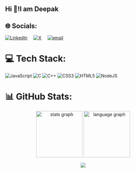 ## Hi 👋!I am Deepak

## 🌐 Socials:
[![LinkedIn](https://img.shields.io/badge/LinkedIn-%230077B5.svg?logo=linkedin&logoColor=white)](https://linkedin.com/in/deepak-c-5a6969251) &nbsp;&nbsp;&nbsp; [![X](https://img.shields.io/badge/X-black.svg?logo=X&logoColor=white)](https://x.com/heydeepakc) &nbsp;&nbsp;&nbsp; [![email](https://img.shields.io/badge/Email-D14836?logo=gmail&logoColor=white)](mailto:deepakchoudhary3365@gmail.com) 

# 💻 Tech Stack:
![JavaScript](https://img.shields.io/badge/javascript-%23323330.svg?style=for-the-badge&logo=javascript&logoColor=%23F7DF1E) ![C](https://img.shields.io/badge/c-%2300599C.svg?style=for-the-badge&logo=c&logoColor=white) ![C++](https://img.shields.io/badge/c++-%2300599C.svg?style=for-the-badge&logo=c%2B%2B&logoColor=white) ![CSS3](https://img.shields.io/badge/css3-%231572B6.svg?style=for-the-badge&logo=css3&logoColor=white) ![HTML5](https://img.shields.io/badge/html5-%23E34F26.svg?style=for-the-badge&logo=html5&logoColor=white) ![NodeJS](https://img.shields.io/badge/node.js-6DA55F?style=for-the-badge&logo=node.js&logoColor=white)
# 📊 GitHub Stats:
<p align="center">
  <img src="https://github-readme-stats.vercel.app/api?username=whynotdeep7&theme=highcontrast&hide_border=false&include_all_commits=false&count_private=false" alt="stats graph" height="150">
  <img src="https://nirzak-streak-stats.vercel.app/?user=whynotdeep7&theme=highcontrast&hide_border=false" alt="language graph" height="150">
</p>

<div align="center">
  <img src="https://profile-counter.glitch.me/whynotdeep7/count.svg?"  />
</div>

###

